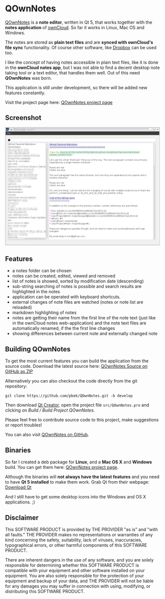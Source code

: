 # QOwnNotes
 
[QOwnNotes](http://www.bekerle.com/QOwnNotes) is a **note editor**, written in Qt 5, that works together with the **notes application** of [ownCloud](http://owncloud.org/). So far it works in Linux, Mac OS and Windows.

The notes are stored as **plain text files** and are **synced with ownCloud's file sync** functionality. Of course other software, like [Dropbox](https://www.dropbox.com) can be used too.

I like the concept of having notes accessible in plain text files, like it is done in the **ownCloud notes app**, but I was not able to find a decent desktop note taking tool or a text editor, that handles them well. Out of this need **QOwnNotes** was born.

This application is still under development, so there will be added new features constantly.

Visit the project page here: [QOwnNotes project page](http://www.bekerle.com/QOwnNotes)

## Screenshot
![Screenhot](screenshot.png)

## Features
- a notes folder can be chosen
- notes can be created, edited, viewed and removed
- list of notes is showed, sorted by modification date (descending)
- sub-string searching of notes is possible and search results are highlighted in the notes
- application can be operated with keyboard shortcuts.
- external changes of note files are watched (notes or note list are reloaded)
- markdown highlighting of notes
- notes are getting their name from the first line of the note text (just like in the ownCloud notes web-application) and the note text files are automatically renamed, if the the first line changes
- showing differences between current note and externally changed note

## Building QOwnNotes
To get the most current features you can build the application from the source code. Download the latest source here: [QOwnNotes Source on GitHub as ZIP](https://github.com/pbek/QOwnNotes/archive/develop.zip)

Alternatively you can also checkout the code directly from the git repository:

```shell
git clone https://github.com/pbek/QOwnNotes.git -b develop
```

Then download [Qt Creator](http://www.qt.io/download-open-source), open the project file `src/QOwnNotes.pro` and clicking on *Build / Build Project QOwnNotes*.

Please feel free to contribute source code to this project, make suggestions or report troubles!

You can also visit [QOwnNotes on GitHub](https://github.com/pbek/QOwnNotes).

## Binaries
So far I created a deb package for **Linux**, and a **Mac OS X** and **Windows** build. You can get them here: [QOwnNotes project page](http://www.bekerle.com/QOwnNotes).

Although the binaries will **not always have the latest features** and you need to have **Qt 5 installed** to make them work. Grab Qt from their webpage: [Download Qt](http://www.qt.io/download-open-source)

And I still have to get some desktop icons into the Windows and OS X applications. ;)

## Disclaimer
This SOFTWARE PRODUCT is provided by THE PROVIDER "as is" and "with all faults." THE PROVIDER makes no representations or warranties of any kind concerning the safety, suitability, lack of viruses, inaccuracies, typographical errors, or other harmful components of this SOFTWARE PRODUCT. 

There are inherent dangers in the use of any software, and you are solely responsible for determining whether this SOFTWARE PRODUCT is compatible with your equipment and other software installed on your equipment. You are also solely responsible for the protection of your equipment and backup of your data, and THE PROVIDER will not be liable for any damages you may suffer in connection with using, modifying, or distributing this SOFTWARE PRODUCT.
